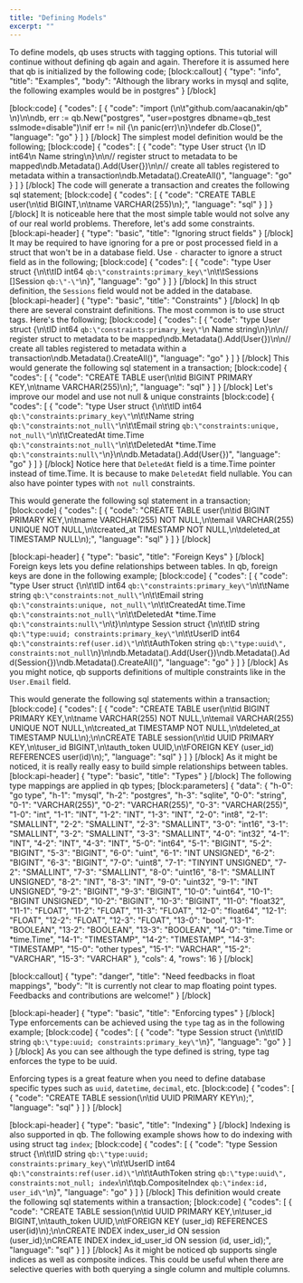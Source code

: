 ```yaml
---
title: "Defining Models"
excerpt: ""
---
```

To define models, qb uses structs with tagging options. This tutorial will continue without defining qb again and again. Therefore it is assumed here that qb is initialized by the following code;
[block:callout]
{
  "type": "info",
  "title": "Examples",
  "body": "Although the library works in mysql and sqlite, the following examples would be in postgres"
}
[/block]

[block:code]
{
  "codes": [
    {
      "code": "import (\n\t\"github.com/aacanakin/qb\" \n)\n\ndb, err := qb.New(\"postgres\", \"user=postgres dbname=qb_test sslmode=disable\")\nif err != nil {\n  panic(err)\n}\ndefer db.Close()",
      "language": "go"
    }
  ]
}
[/block]
The simplest model definition would be the following;
[block:code]
{
  "codes": [
    {
      "code": "type User struct {\n  ID int64\n  Name string\n}\n\n// register struct to metadata to be mapped\ndb.Metadata().Add(User{})\n\n// create all tables registered to metadata within a transaction\ndb.Metadata().CreateAll()",
      "language": "go"
    }
  ]
}
[/block]
The code will generate a transaction and creates the following sql statement;
[block:code]
{
  "codes": [
    {
      "code": "CREATE TABLE user(\n\tid BIGINT,\n\tname VARCHAR(255)\n);",
      "language": "sql"
    }
  ]
}
[/block]
It is noticeable here that the most simple table would not solve any of our real world problems. Therefore, let's add some constraints.
[block:api-header]
{
  "type": "basic",
  "title": "Ignoring struct fields"
}
[/block]
It may be required to have ignoring for a pre or post processed field in a struct that won't be in a database field. Use `-` character to ignore a struct field as in the following; 
[block:code]
{
  "codes": [
    {
      "code": "type User struct {\n\t\tID        int64      `qb:\"constraints:primary_key\"`\n\t\tSessions  []Session  `qb:\"-\"`\n}",
      "language": "go"
    }
  ]
}
[/block]
In this struct definition, the `Sessions` field would not be added in the database.
[block:api-header]
{
  "type": "basic",
  "title": "Constraints"
}
[/block]
In qb there are several constraint definitions. The most common is to use struct tags. Here's the following;
[block:code]
{
  "codes": [
    {
      "code": "type User struct {\n\tID   int64 `qb:\"constraints:primary_key\"`\n  Name string\n}\n\n// register struct to metadata to be mapped\ndb.Metadata().Add(User{})\n\n// create all tables registered to metadata within a transaction\ndb.Metadata().CreateAll()",
      "language": "go"
    }
  ]
}
[/block]
This would generate the following sql statement in a transaction;
[block:code]
{
  "codes": [
    {
      "code": "CREATE TABLE user(\n\tid BIGINT PRIMARY KEY,\n\tname VARCHAR(255)\n);",
      "language": "sql"
    }
  ]
}
[/block]
Let's improve our model and use not null & unique constraints
[block:code]
{
  "codes": [
    {
      "code": "type User struct {\n\t\tID        int64      `qb:\"constraints:primary_key\"`\n\t\tName      string     `qb:\"constraints:not_null\"`\n\t\tEmail     string     `qb:\"constraints:unique, not_null\"`\n\t\tCreatedAt time.Time  `qb:\"constraints:not_null\"`\n\t\tDeletedAt *time.Time `qb:\"constraints:null\"`\n}\n\ndb.Metadata().Add(User{})",
      "language": "go"
    }
  ]
}
[/block]
Notice here that `DeletedAt` field is a time.Time pointer instead of time.Time. It is because to make `DeletedAt` field nullable. You can also have pointer types with `not null` constraints.

This would generate the following sql statement in a transaction;
[block:code]
{
  "codes": [
    {
      "code": "CREATE TABLE user(\n\tid BIGINT PRIMARY KEY,\n\tname VARCHAR(255) NOT NULL,\n\temail VARCHAR(255) UNIQUE NOT NULL,\n\tcreated_at TIMESTAMP NOT NULL,\n\tdeleted_at TIMESTAMP NULL\n);",
      "language": "sql"
    }
  ]
}
[/block]

[block:api-header]
{
  "type": "basic",
  "title": "Foreign Keys"
}
[/block]
Foreign keys lets you define relationships between tables. In qb, foreign keys are done in the following example;
[block:code]
{
  "codes": [
    {
      "code": "type User struct {\n\t\tID        int64      `qb:\"constraints:primary_key\"`\n\t\tName      string     `qb:\"constraints:not_null\"`\n\t\tEmail     string     `qb:\"constraints:unique, not_null\"`\n\t\tCreatedAt time.Time  `qb:\"constraints:not_null\"`\n\t\tDeletedAt *time.Time `qb:\"constraints:null\"`\n\t}\n\ntype Session struct {\n\t\tID        string `qb:\"type:uuid; constraints:primary_key\"`\n\t\tUserID    int64  `qb:\"constraints:ref(user.id)\"`\n\t\tAuthToken string `qb:\"type:uuid\", constraints:not_null`\n}\n\ndb.Metadata().Add(User{})\ndb.Metadata().Add(Session{})\ndb.Metadata().CreateAll()",
      "language": "go"
    }
  ]
}
[/block]
As you might notice, qb supports definitions of multiple constraints like in the `User.Email` field.

This would generate the following sql statements within a transaction;
[block:code]
{
  "codes": [
    {
      "code": "CREATE TABLE user(\n\tid BIGINT PRIMARY KEY,\n\tname VARCHAR(255) NOT NULL,\n\temail VARCHAR(255) UNIQUE NOT NULL,\n\tcreated_at TIMESTAMP NOT NULL,\n\tdeleted_at TIMESTAMP NULL\n);\n\nCREATE TABLE session(\n\tid UUID PRIMARY KEY,\n\tuser_id BIGINT,\n\tauth_token UUID,\n\tFOREIGN KEY (user_id) REFERENCES user(id)\n);",
      "language": "sql"
    }
  ]
}
[/block]
As it might be noticed, it is really really easy to build simple relationships between tables.
[block:api-header]
{
  "type": "basic",
  "title": "Types"
}
[/block]
The following type mappings are applied in qb types;
[block:parameters]
{
  "data": {
    "h-0": "go type",
    "h-1": "mysql",
    "h-2": "postgres",
    "h-3": "sqlite",
    "0-0": "string",
    "0-1": "VARCHAR(255)",
    "0-2": "VARCHAR(255)",
    "0-3": "VARCHAR(255)",
    "1-0": "int",
    "1-1": "INT",
    "1-2": "INT",
    "1-3": "INT",
    "2-0": "int8",
    "2-1": "SMALLINT",
    "2-2": "SMALLINT",
    "2-3": "SMALLINT",
    "3-0": "int16",
    "3-1": "SMALLINT",
    "3-2": "SMALLINT",
    "3-3": "SMALLINT",
    "4-0": "int32",
    "4-1": "INT",
    "4-2": "INT",
    "4-3": "INT",
    "5-0": "int64",
    "5-1": "BIGINT",
    "5-2": "BIGINT",
    "5-3": "BIGINT",
    "6-0": "uint",
    "6-1": "INT UNSIGNED",
    "6-2": "BIGINT",
    "6-3": "BIGINT",
    "7-0": "uint8",
    "7-1": "TINYINT UNSIGNED",
    "7-2": "SMALLINT",
    "7-3": "SMALLINT",
    "8-0": "uint16",
    "8-1": "SMALLINT UNSIGNED",
    "8-2": "INT",
    "8-3": "INT",
    "9-0": "uint32",
    "9-1": "INT UNSIGNED",
    "9-2": "BIGINT",
    "9-3": "BIGINT",
    "10-0": "uint64",
    "10-1": "BIGINT UNSIGNED",
    "10-2": "BIGINT",
    "10-3": "BIGINT",
    "11-0": "float32",
    "11-1": "FLOAT",
    "11-2": "FLOAT",
    "11-3": "FLOAT",
    "12-0": "float64",
    "12-1": "FLOAT",
    "12-2": "FLOAT",
    "12-3": "FLOAT",
    "13-0": "bool",
    "13-1": "BOOLEAN",
    "13-2": "BOOLEAN",
    "13-3": "BOOLEAN",
    "14-0": "time.Time or *time.Time",
    "14-1": "TIMESTAMP",
    "14-2": "TIMESTAMP",
    "14-3": "TIMESTAMP",
    "15-0": "other types",
    "15-1": "VARCHAR",
    "15-2": "VARCHAR",
    "15-3": "VARCHAR"
  },
  "cols": 4,
  "rows": 16
}
[/block]

[block:callout]
{
  "type": "danger",
  "title": "Need feedbacks in float mappings",
  "body": "It is currently not clear to map floating point types. Feedbacks and contributions are welcome!"
}
[/block]

[block:api-header]
{
  "type": "basic",
  "title": "Enforcing types"
}
[/block]
Type enforcements can be achieved using the `type` tag as in the following example;
[block:code]
{
  "codes": [
    {
      "code": "type Session struct {\n\t\tID string `qb:\"type:uuid; constraints:primary_key\"`\n}",
      "language": "go"
    }
  ]
}
[/block]
As you can see although the type defined is string, type tag enforces the type to be uuid.

Enforcing types is a great feature when you need to define database specific types such as `uuid`, `datetime`, `decimal`, etc. 
[block:code]
{
  "codes": [
    {
      "code": "CREATE TABLE session(\n\tid UUID PRIMARY KEY\n);",
      "language": "sql"
    }
  ]
}
[/block]

[block:api-header]
{
  "type": "basic",
  "title": "Indexing"
}
[/block]
Indexing is also supported in qb. The following example shows how to do indexing with using struct tag `index`;
[block:code]
{
  "codes": [
    {
      "code": "type Session struct {\n\t\tID                string `qb:\"type:uuid; constraints:primary_key\"`\n\t\tUserID            int64  `qb:\"constraints:ref(user.id)\"`\n\t\tAuthToken         string `qb:\"type:uuid\", constraints:not_null; index`\n\t\tqb.CompositeIndex `qb:\"index:id, user_id\"`\n}",
      "language": "go"
    }
  ]
}
[/block]
This definition would create the following sql statements within a transaction;
[block:code]
{
  "codes": [
    {
      "code": "CREATE TABLE session(\n\tid UUID PRIMARY KEY,\n\tuser_id BIGINT,\n\tauth_token UUID,\n\tFOREIGN KEY (user_id) REFERENCES user(id)\n);\n\nCREATE INDEX index_user_id ON session (user_id);\nCREATE INDEX index_id_user_id ON session (id, user_id);",
      "language": "sql"
    }
  ]
}
[/block]
As it might be noticed qb supports single indices as well as composite indices. This could be useful when there are selective queries with both querying a single column and multiple columns.